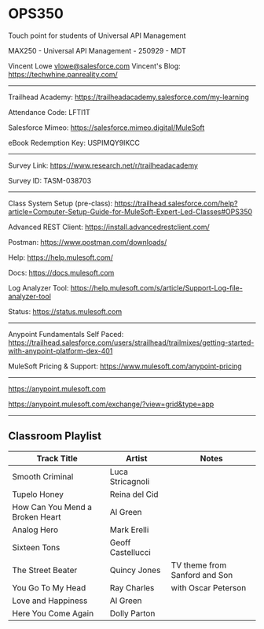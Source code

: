 # OPS350

Touch point for students of Universal API Management

MAX250 - Universal API Management - 250929 - MDT

Vincent Lowe
vlowe@salesforce.com
Vincent's Blog: https://techwhine.panreality.com/

-------------------------------------------------------------------------------------------------------------------
Trailhead Academy:				https://trailheadacademy.salesforce.com/my-learning

Attendance Code:				LFTI1T

Salesforce Mimeo:				https://salesforce.mimeo.digital/MuleSoft

eBook Redemption Key:		USPIMQY9IKCC

-------------------------------------------------------------------------------------------------------------------
Survey Link:								https://www.research.net/r/trailheadacademy

Survey ID:								TASM-038703

-------------------------------------------------------------------------------------------------------------------

Class System Setup (pre-class): https://trailhead.salesforce.com/help?article=Computer-Setup-Guide-for-MuleSoft-Expert-Led-Classes#OPS350

Advanced REST Client: https://install.advancedrestclient.com/

Postman: https://www.postman.com/downloads/

Help: https://help.mulesoft.com/

Docs: https://docs.mulesoft.com

Log Analyzer Tool: https://help.mulesoft.com/s/article/Support-Log-file-analyzer-tool

Status: https://status.mulesoft.com 
   
------------------------------------------------------------------------------

Anypoint Fundamentals Self Paced: https://trailhead.salesforce.com/users/strailhead/trailmixes/getting-started-with-anypoint-platform-dex-401

MuleSoft Pricing & Support: https://www.mulesoft.com/anypoint-pricing

------------------------------------------------------------------------------

https://anypoint.mulesoft.com

https://anypoint.mulesoft.com/exchange/?view=grid&type=app

-------------------------------------------------------------------------------------------------------------------
Classroom Playlist
-------------------------------------------------------------------------------------------------------------------
|Track Title|Artist|Notes|
|-----------|------|-----|
|Smooth Criminal|Luca Stricagnoli||
|Tupelo Honey|Reina del Cid||
|How Can You Mend a Broken Heart|Al Green||
|Analog Hero|Mark Erelli||
|Sixteen Tons|Geoff Castellucci||
|The Street Beater|Quincy Jones|TV theme from Sanford and Son|
|You Go To My Head|Ray Charles|with Oscar Peterson|
|Love and Happiness|Al Green||
|Here You Come Again|Dolly Parton||










  

